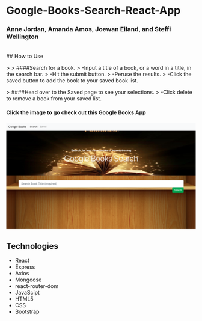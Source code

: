 # Google-Books-Search-React-App
### Anne Jordan, Amanda Amos, Joewan Eiland, and Steffi Wellington
<br>
## How to Use
<p>
>
> ####Search for a book. 
> -Input a title of a book, or a word in a title, in the search bar.
> -Hit the submit button.
> -Peruse the results.
> -Click the saved button to add the book to your saved book list. 
<br></p>
<p>
> ####Head over to the Saved page to see your selections. 
> -Click delete to remove a book from your saved list. 
<br></p>


#### Click the image to go check out this Google Books App
<a href="" target="_blank">
<img src= "client/public/images/GoogleBooks.png">
</a>

 ## Technologies
*  React
*  Express
*  Axios
*  Mongoose
*  react-router-dom
*  JavaScipt
*  HTML5
*  CSS
*  Bootstrap

